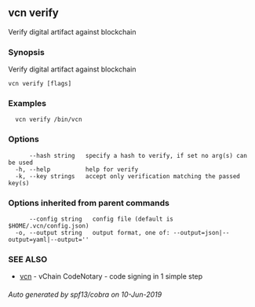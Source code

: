 ## vcn verify

Verify digital artifact against blockchain

### Synopsis

Verify digital artifact against blockchain

```
vcn verify [flags]
```

### Examples

```
  vcn verify /bin/vcn
```

### Options

```
      --hash string   specify a hash to verify, if set no arg(s) can be used
  -h, --help          help for verify
  -k, --key strings   accept only verification matching the passed key(s)
```

### Options inherited from parent commands

```
      --config string   config file (default is $HOME/.vcn/config.json)
  -o, --output string   output format, one of: --output=json|--output=yaml|--output=''
```

### SEE ALSO

* [vcn](vcn.md)	 - vChain CodeNotary - code signing in 1 simple step

###### Auto generated by spf13/cobra on 10-Jun-2019
